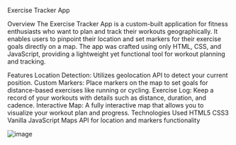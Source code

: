 
Exercise Tracker App


Overview
The Exercise Tracker App is a custom-built application for fitness enthusiasts who want to plan and track their workouts geographically. It enables users to pinpoint their location and set markers for their exercise goals directly on a map. The app was crafted using only HTML, CSS, and JavaScript, providing a lightweight yet functional tool for workout planning and tracking.

Features
Location Detection: Utilizes geolocation API to detect your current position.
Custom Markers: Place markers on the map to set goals for distance-based exercises like running or cycling.
Exercise Log: Keep a record of your workouts with details such as distance, duration, and cadence.
Interactive Map: A fully interactive map that allows you to visualize your workout plan and progress.
Technologies Used
HTML5
CSS3
Vanilla JavaScript
Maps API for location and markers functionality



![image](https://github.com/Sereth1/MapApi./assets/129552184/c81a4ea2-1ae6-4a98-a22c-aa9d1e29e067)
